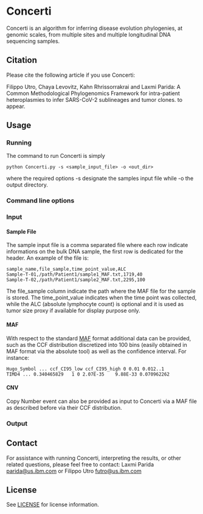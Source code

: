 # Concerti

Concerti is an algorithm for inferring disease evolution phylogenies, at genomic scales, from multiple sites and multiple longitudinal DNA sequencing samples.

## Citation

Please cite the following article if you use Concerti:

Filippo Utro, Chaya Levovitz, Kahn Rhrissorrakrai and Laxmi Parida: A Common Methodological Phylogenomics Framework for intra-patient heteroplasmies to infer SARS-CoV-2 sublineages and tumor clones. to appear.


## Usage

### Running
The command to run Concerti is simply

```
python Concerti.py -s <sample_input_file> -o <out_dir>
```
where the required options -s designate the samples input file while -o the output directory.


### Command line options


### Input

#### Sample File
The sample input file is a comma separated file where each row indicate informations on the bulk DNA sample, the first row is dedicated for the header. An example of the file is:

```
sample_name,file_sample,time_point_value,ALC
Sample-T-01,/path/Patient1/sample1_MAF.txt,1719,40
Sample-T-02,/path/Patient1/sample2_MAF.txt,2295,100
```
The file_sample column indicate the path where the MAF file for the sample is stored. The time_point_value indicates when the time point was collected, while the ALC (absolute lymphocyte count) is optional and it is used as tumor size proxy if available for display purpose only.

#### MAF 
With respect to the standard [MAF](https://docs.gdc.cancer.gov/Data/File_Formats/MAF_Format/) format additional data can be provided, such as the CCF distribution discretized into 100 bins (easily obtained in MAF format via the absolute tool) as well as the confidence interval. For instance:

```
Hugo_Symbol	... ccf_CI95_low ccf_CI95_high 0 0.01 0.012..1
TIMD4 ... 0.340465829	1 0	2.07E-35	9.88E-33 0.070962262
```

#### CNV
Copy Number event can also be provided as input to Concerti via a MAF file as described before via their CCF distribution.

### Output





## Contact

For assistance with running Concerti, interpreting the results, or other related questions, please feel free to contact: Laxmi Parida <parida@us.ibm.com> or Filippo Utro <futro@us.ibm.com>

## License

See [LICENSE](https://github.com/ComputationalGenomics/Concerti/blob/main/license) for license information.
